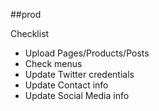 ##prod

Checklist
- Upload Pages/Products/Posts
- Check menus
- Update Twitter credentials
- Update Contact info
- Update Social Media info